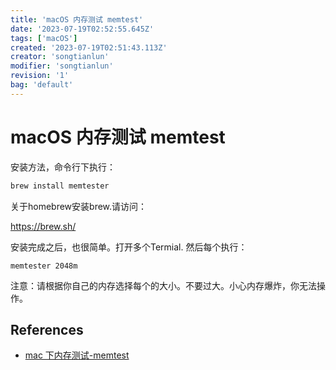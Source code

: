 ```yaml
---
title: 'macOS 内存测试 memtest'
date: '2023-07-19T02:52:55.645Z'
tags: ['macOS']
created: '2023-07-19T02:51:43.113Z'
creator: 'songtianlun'
modifier: 'songtianlun'
revision: '1'
bag: 'default'
---
```


<!-- Exported from TiddlyWiki at 12:20, 19th 八月 2023 -->

# macOS 内存测试 memtest

安装方法，命令行下执行：

```bash
brew install memtester
```

关于homebrew安装brew.请访问：

<https://brew.sh/>

安装完成之后，也很简单。打开多个Termial. 然后每个执行：

```
memtester 2048m
```

注意：请根据你自己的内存选择每个的大小。不要过大。小心内存爆炸，你无法操作。

## References

* [mac 下内存测试-memtest](https://www.cqmaple.com/201907/mac-memtest.html)